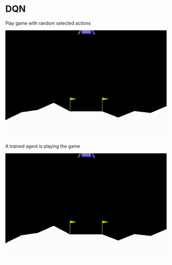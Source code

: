 # DQN



Play game with random selected actions

![Random selected actions](video/random_action.gif)

A trained agent is playing the game

![Trained Agent](video/trained_agent.gif)
